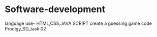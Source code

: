 # Software-development
language use- HTML,CSS,JAVA SCRIPT
create a guessing game code 
Prodigy_SD_task 02
